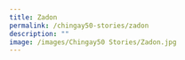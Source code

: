 ```yaml
---
title: Zadon
permalink: /chingay50-stories/zadon
description: ""
image: /images/Chingay50 Stories/Zadon.jpg
---
```


